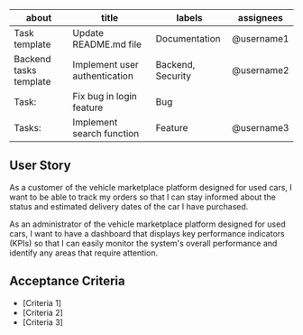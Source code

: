 | about                        | title                        | labels                | assignees    |
| ---------------------------- | ---------------------------- | --------------------- | ------------ |
| Task template                | Update README.md file         | Documentation         | @username1   |
| Backend tasks template       | Implement user authentication | Backend, Security     | @username2   |
| Task:                        | Fix bug in login feature      | Bug                   |              |
| Tasks:                       | Implement search function     | Feature               | @username3   |

## User Story

As a customer of the vehicle marketplace platform designed for used cars, I want to be able to track my orders so that I can stay informed about the status and estimated delivery dates of the car I have purchased.

As an administrator of the vehicle marketplace platform designed for used cars, I want to have a dashboard that displays key performance indicators (KPIs) so that I can easily monitor the system's overall performance and identify any areas that require attention.

## Acceptance Criteria

- [Criteria 1]
- [Criteria 2]
- [Criteria 3]



